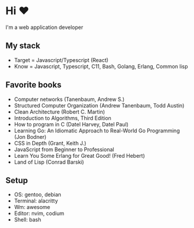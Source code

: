 # Hi ❤
I'm a web application developer

## My stack

* Target = Javascript/Typescript (React)
* Know = Javascript, Typescript, C11, Bash, Golang, Erlang, Common lisp

## Favorite books

* Computer networks (Tanenbaum, Andrew S.)
* Structured Computer Organization (Andrew Tanenbaum, Todd Austin)
* Clean Architecture (Robert C. Martin)
* Introduction to Algorithms, Third Edition
* How to program in C (Datel Harvey, Datel Paul)
* Learning Go: An Idiomatic Approach to Real-World Go Programming (Jon Bodner) 
* CSS in Depth (Grant, Keith J.)
* JavaScript from Beginner to Professional
* Learn You Some Erlang for Great Good! (Fred Hebert)
* Land of Lisp (Conrad Barski)

## Setup

* OS: gentoo, debian
* Terminal: alacritty
* Wm: awesome
* Editor: nvim, codium
* Shell: bash
